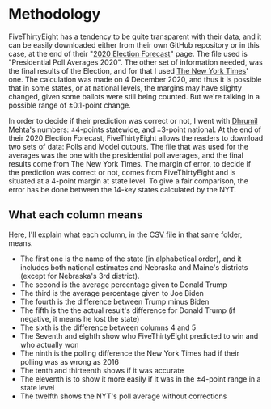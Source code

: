 # Methodology 

FiveThirtyEight has a tendency to be quite transparent with their data, and it can be easily downloaded either from their own GitHub repository or in this case, at the end of their "[2020 Election Forecast](https://projects.fivethirtyeight.com/2020-election-forecast/)" page. The file used is "Presidential Poll Averages 2020". The other set of information needed, was the final results of the Election, and for that I used [The New York Times](https://www.nytimes.com/interactive/2020/11/03/us/elections/results-president.html?searchResultPosition=10)' one. The calculation was made on 4 December 2020, and thus it is possible that in some states, or at national levels, the margins may have slighty changed, given some ballots were still being counted. But we're talking in a possible range of ±0.1-point change.

In order to decide if their prediction was correct or not, I went with [Dhrumil Mehta](https://youtu.be/TambSayfCOE?t=404)'s numbers: ±4-points statewide, and ±3-point national.
At the end of their 2020 Election Forecast, FiveThirtyEight allows the readers to download two sets of data: Polls and Model outputs. The file that was used for the averages was the one with the presidential poll averages, and the final results come from The New York Times. The margin of error, to decide if the prediction was correct or not, comes from FiveThirtyEight and is situated at a 4-point margin at state level.
To give a fair comparison, the error has be done between the 14-key states calculated by the NYT.

## What each column means

Here, I'll explain what each column, in the [CSV file](./538_vs_Upshot_error_margin.csv) in that same folder, means.

- The first one is the name of the state (in alphabetical order), and it includes both national estimates and Nebraska and Maine's districts (except for Nebraska's 3rd district).
- The second is the average percentage given to Donald Trump
- The third is the average percentage given to Joe Biden
- The fourth is the difference between Trump minus Biden
- The fifth is the the actual result's difference for Donald Trump (if negative, it means he lost the state)
- The sixth is the difference between columns 4 and 5
- The Seventh and eighth show who FiveThirtyEight predicted to win and who actually won
- The ninth is the polling difference the New York Times had if their polling was as wrong as 2016
- The tenth and thirteenth shows if it was accurate
- The eleventh is to show it more easily if it was in the ±4-point range in a state level
- The twelfth shows the NYT's poll average without corrections

